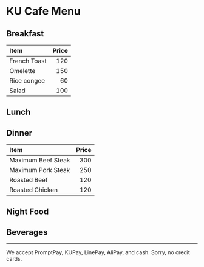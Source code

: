 # KU Cafe Menu


## Breakfast

| Item                                   | Price |
|:---------------------------------------|------:|
| French Toast                          |  120  |
| Omelette                              |  150  |
| Rice congee                           |  60   |
| Salad                                 |  100  | 

## Lunch 


## Dinner
   
| Item | Price |
|:------------------| -----:|
| Maximum Beef Steak | 300 |
| Maximum Pork Steak | 250 |
| Roasted Beef       | 120 |
| Roasted Chicken    | 120 |


## Night Food


## Beverages



---

We accept PromptPay, KUPay, LinePay, AliPay, and cash. Sorry, no credit cards.
